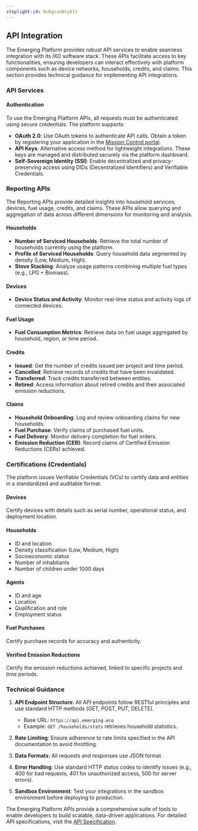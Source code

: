 ```yaml
---
stoplight-id: 0u6gcad8tyblz
---
```


## API Integration

The Emerging Platform provides robust API services to enable seamless integration with its IXO software stack. These APIs facilitate access to key functionalities, ensuring developers can interact effectively with platform components such as device networks, households, credits, and claims. This section provides technical guidance for implementing API integrations.

### API Services

#### Authentication

To use the Emerging Platform APIs, all requests must be authenticated using secure credentials. The platform supports:

- **OAuth 2.0**: Use OAuth tokens to authenticate API calls. Obtain a token by registering your application in the [Mission Control portal](https://app.emerging.eco).
- **API Keys**: Alternative access method for lightweight integrations. These keys are managed and distributed securely via the platform dashboard.
- **Self-Sovereign Identity (SSI)**: Enable decentralized and privacy-preserving access using DIDs (Decentralized Identifiers) and Verifiable Credentials.

### Reporting APIs

The Reporting APIs provide detailed insights into household services, devices, fuel usage, credits, and claims. These APIs allow querying and aggregation of data across different dimensions for monitoring and analysis.

#### Households

- **Number of Serviced Households**: Retrieve the total number of households currently using the platform.
- **Profile of Serviced Households**: Query household data segmented by density (Low, Medium, High).
- **Stove Stacking**: Analyze usage patterns combining multiple fuel types (e.g., LPG + Biomass).

#### Devices

- **Device Status and Activity**: Monitor real-time status and activity logs of connected devices.

#### Fuel Usage

- **Fuel Consumption Metrics**: Retrieve data on fuel usage aggregated by household, region, or time period.

#### Credits

- **Issued**: Get the number of credits issued per project and time period.
- **Cancelled**: Retrieve records of credits that have been invalidated.
- **Transferred**: Track credits transferred between entities.
- **Retired**: Access information about retired credits and their associated emission reductions.

#### Claims

- **Household Onboarding**: Log and review onboarding claims for new households.
- **Fuel Purchase**: Verify claims of purchased fuel units.
- **Fuel Delivery**: Monitor delivery completion for fuel orders.
- **Emission Reduction (CER)**: Record claims of Certified Emission Reductions (CERs) achieved.

### Certifications (Credentials)

The platform issues Verifiable Credentials (VCs) to certify data and entities in a standardized and auditable format.

#### Devices

Certify devices with details such as serial number, operational status, and deployment location.

#### Households

- ID and location
- Density classification (Low, Medium, High)
- Socioeconomic status
- Number of inhabitants
- Number of children under 1000 days

#### Agents

- ID and age
- Location
- Qualification and role
- Employment status

#### Fuel Purchases

Certify purchase records for accuracy and authenticity.

#### Verified Emission Reductions

Certify the emission reductions achieved, linked to specific projects and time periods.

### Technical Guidance

1. **API Endpoint Structure**: All API endpoints follow RESTful principles and use standard HTTP methods (GET, POST, PUT, DELETE).
   - Base URL: `https://api.emerging.eco`
   - Example: `GET /households/stats` retrieves household statistics.

2. **Rate Limiting**: Ensure adherence to rate limits specified in the API documentation to avoid throttling.

3. **Data Formats**: All requests and responses use JSON format.

4. **Error Handling**: Use standard HTTP status codes to identify issues (e.g., 400 for bad requests, 401 for unauthorized access, 500 for server errors).

5. **Sandbox Environment**: Test your integrations in the sandbox environment before deploying to production.

The Emerging Platform APIs provide a comprehensive suite of tools to enable developers to build scalable, data-driven applications. For detailed API specifications, visit the [API Specification](../reference/Emerging-Platform-API.yaml).

